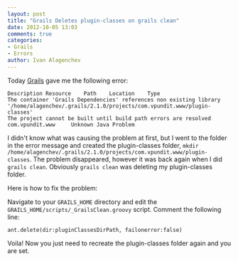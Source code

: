 ```yaml
---
layout: post
title: "Grails Deletes plugin-classes on grails clean"
date: 2012-10-05 13:03
comments: true
categories: 
- Grails
- Errors
author: Ivan Alagenchev
---
```

Today [Grails](grails.org) gave me the following error: 
>
    Description Resource    Path    Location    Type
    The container 'Grails Dependencies' references non existing library '/home/alagenchev/.grails/2.1.0/projects/com.vpundit.www/plugin-classes'
    The project cannot be built until build path errors are resolved    com.vpundit.www     Unknown Java Problem

I didn't know what was causing the problem at first, but I went to the folder in the error message and created the plugin-classes folder, 
`mkdir /home/alagenchev/.grails/2.1.0/projects/com.vpundit.www/plugin-classes`. The problem disappeared, however it was back again when I did `grails clean`.
Obviously `grails clean` was deleting my plugin-classes folder.

Here is how to fix the problem: 

Navigate to your `GRAILS_HOME` directory and edit the `GRAILS_HOME/scripts/_GrailsClean.groovy` script. Comment the following line: 

>
    ant.delete(dir:pluginClassesDirPath, failonerror:false)

Voila! Now you just need to recreate the plugin-classes folder again and you are set.

